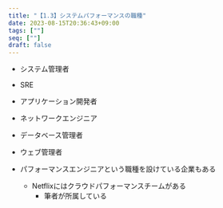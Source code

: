```yaml
---
title: "【1.3】システムパフォーマンスの職種"
date: 2023-08-15T20:36:43+09:00
tags: [""]
seq: [""]
draft: false
---
```



- システム管理者
- SRE
- アプリケーション開発者
- ネットワークエンジニア
- データベース管理者
- ウェブ管理者

- パフォーマンスエンジニアという職種を設けている企業もある
  - Netflixにはクラウドパフォーマンスチームがある
    - 筆者が所属している